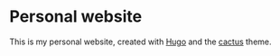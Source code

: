 # Personal website

This is my personal website, created with [Hugo](https://github.com/gohugoio/hugo) and the [cactus](https://github.com/monkeyWzr/hugo-theme-cactus) theme.

